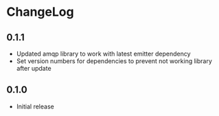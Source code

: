 # ChangeLog

## 0.1.1

* Updated amqp library to work with latest emitter dependency
* Set version numbers for dependencies to prevent not working library after update

## 0.1.0

* Initial release
